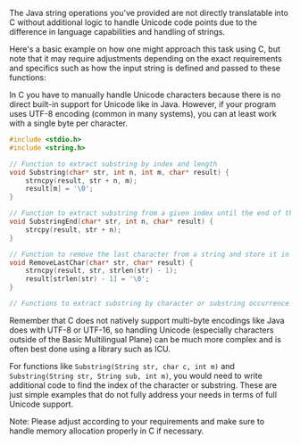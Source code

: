 The Java string operations you've provided are not directly translatable into C without additional logic to handle Unicode code points due to the difference in language capabilities and handling of strings.

Here's a basic example on how one might approach this task using C, but note that it may require adjustments depending on the exact requirements and specifics such as how the input string is defined and passed to these functions:

In C you have to manually handle Unicode characters because there is no direct built-in support for Unicode like in Java. However, if your program uses UTF-8 encoding (common in many systems), you can at least work with a single byte per character.

```c
#include <stdio.h>
#include <string.h>

// Function to extract substring by index and length
void Substring(char* str, int n, int m, char* result) {
    strncpy(result, str + n, m);
    result[m] = '\0';
}

// Function to extract substring from a given index until the end of the string
void SubstringEnd(char* str, int n, char* result) {
    strcpy(result, str + n);
}

// Function to remove the last character from a string and store it in another variable
void RemoveLastChar(char* str, char* result) {
    strncpy(result, str, strlen(str) - 1);
    result[strlen(str) - 1] = '\0';
}

// Functions to extract substring by character or substring occurrence would need additional logic to handle Unicode code points. 
```

Remember that C does not natively support multi-byte encodings like Java does with UTF-8 or UTF-16, so handling Unicode (especially characters outside of the Basic Multilingual Plane) can be much more complex and is often best done using a library such as ICU.

For functions like `Substring(String str, char c, int m)` and `Substring(String str, String sub, int m)`, you would need to write additional code to find the index of the character or substring. These are just simple examples that do not fully address your needs in terms of full Unicode support.

Note: Please adjust according to your requirements and make sure to handle memory allocation properly in C if necessary.
